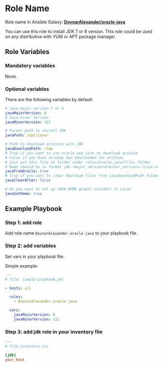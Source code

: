 Role Name
=========

Role name in Ansible Galaxy: **[DovnarAlexander/oracle-java](https://galaxy.ansible.com/DovnarAlexander/oracle-java)**

You can use this role to install JDK 7 or 8 version.
This role could be used on any distributive with YUM or APT package manager.

Role Variables
--------------
### Mandatory variables

None.

### Optional variables

There are the following variables by default:

```yaml
# Java major version 7 or 8
javaMajorVersion: 8
# Java minor version
javaMinorVersion: 121

# Parent path to install JDK
javaPath: /opt/java/

# Path to download archives with JDK
javaDownloadPath: /tmp
# True if you want to use oracle web site to download archive
# False if you have already had downloaded tar archive:
# Just put this file in folder under roles/oracle-java/files folder
# Name should be in format jdk-<major_version>u<minor_version>-linux-x<64_or_86>.tar.gz
javaFromOracle: true
# True if you want to clear download files from javaDownloadPath folder
javaClearAfter: false

# Do you want to set up JAVA_HOME global variable in Linux
javaSetHome: true
```

Example Playbook
----------------

### Step 1: add role

Add role name `DovnarAlexander.oracle-java` to your playbook file.

### Step 2: add variables

Set vars in your playbook file.

Simple example:

```yaml
---
# file: simple-playbook.yml

- hosts: all

  roles:
    - DovnarAlexander.oracle-java

  vars:
    javaMajorVersion: 8
    javaMinorVersion: 112
```

### Step 3: add jdk role in your inventory file

```ini
---
# file:inventory.ini

[jdk]
your_host
```